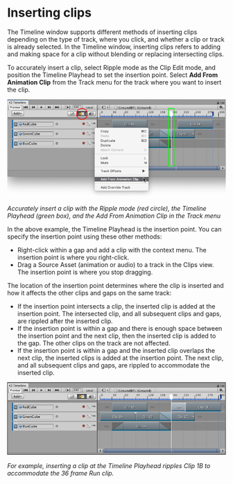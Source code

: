 # Inserting clips

The Timeline window supports different methods of inserting clips depending on the type of track, where you click, and
whether a clip or track is already selected. In the Timeline window, inserting clips refers to adding and making space
for a clip without blending or replacing intersecting clips.

To accurately insert a clip, select Ripple mode as the Clip Edit mode, and position the Timeline Playhead to set the
insertion point. Select **Add From Animation Clip** from the Track menu for the track where you want to insert the clip.

![Accurately insert a clip with the Ripple mode (red circle), the Timeline Playhead (green box), and the Add From Animation Clip in the Track menu](images/timeline_clips_view_inserting_before.png)

_Accurately insert a clip with the Ripple mode (red circle), the Timeline Playhead (green box), and the Add From
Animation Clip in the Track menu_

In the above example, the Timeline Playhead is the insertion point. You can specify the insertion point using these
other methods:

* Right-click within a gap and add a clip with the context menu. The insertion point is where you right-click.
* Drag a Source Asset (animation or audio) to a track in the Clips view. The insertion point is where you stop dragging.

The location of the insertion point determines where the clip is inserted and how it affects the other clips and gaps on
the same track:

* If the insertion point intersects a clip, the inserted clip is added at the insertion point. The intersected clip, and
  all subsequent clips and gaps, are rippled after the inserted clip.
* If the insertion point is within a gap and there is enough space between the insertion point and the next clip, then
  the inserted clip is added to the gap. The other clips on the track are not affected.
* If the insertion point is within a gap and the inserted clip overlaps the next clip, the inserted clips is added at
  the insertion point. The next clip, and all subsequent clips and gaps, are rippled to accommodate the inserted clip.

![For example, inserting a clip at the Timeline Playhead ripples Clip 1B to accommodate the 36 frame Run clip.](images/timeline_clips_view_inserting_after.png)

_For example, inserting a clip at the Timeline Playhead ripples Clip 1B to accommodate the 36 frame Run clip._
